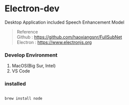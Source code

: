 # Electron-dev
Desktop Application included Speech Enhancement Model

> Reference<br>
> Github : <https://github.com/haoxiangsnr/FullSubNet><br>
> Electron : <https://www.electronjs.org>

### Develop Environment
1. MacOS(Big Sur, Intel)
2. VS Code

### installed
<pre>
<code>
brew install node
</code>
</pre>

